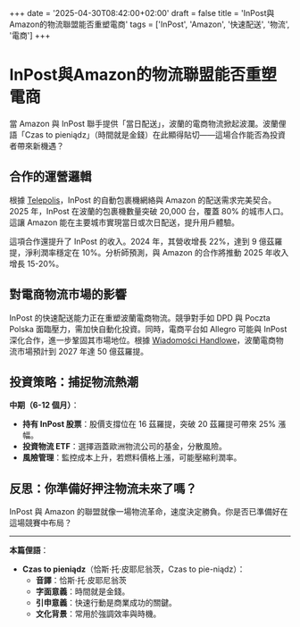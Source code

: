 +++
date = '2025-04-30T08:42:00+02:00'
draft = false
title = 'InPost與Amazon的物流聯盟能否重塑電商'
tags = ['InPost', 'Amazon', '快速配送', '物流', '電商']
+++

# InPost與Amazon的物流聯盟能否重塑電商

當 Amazon 與 InPost 聯手提供「當日配送」，波蘭的電商物流掀起波瀾。波蘭俚語「Czas to pieniądz」（時間就是金錢）在此顯得貼切——這場合作能否為投資者帶來新機遇？

## 合作的運營邏輯

根據 [Telepolis](https://www.telepolis.pl/tech/inpost-amazon-pl-dostawy-tego-samego-dnia)，InPost 的自動包裹機網絡與 Amazon 的配送需求完美契合。2025 年，InPost 在波蘭的包裹機數量突破 20,000 台，覆蓋 80% 的城市人口。這讓 Amazon 能在主要城市實現當日或次日配送，提升用戶體驗。

這項合作還提升了 InPost 的收入。2024 年，其營收增長 22%，達到 9 億茲羅提，淨利潤率穩定在 10%。分析師預測，與 Amazon 的合作將推動 2025 年收入增長 15-20%。

## 對電商物流市場的影響

InPost 的快速配送能力正在重塑波蘭電商物流。競爭對手如 DPD 與 Poczta Polska 面臨壓力，需加快自動化投資。同時，電商平台如 Allegro 可能與 InPost 深化合作，進一步鞏固其市場地位。根據 [Wiadomości Handlowe](https://www.wiadomoscihandlowe.pl/logistyka-dla-handlu/amazon-i-inpost-gwarantuja-dostarczenie-zakupow-juz-nastepnego-dnia-jakie-sa-warunki-tak-szybkiej-dostawy-2525327)，波蘭電商物流市場預計到 2027 年達 50 億茲羅提。

## 投資策略：捕捉物流熱潮

**中期（6-12 個月）**：  
- **持有 InPost 股票**：股價支撐位在 16 茲羅提，突破 20 茲羅提可帶來 25% 漲幅。  
- **投資物流 ETF**：選擇涵蓋歐洲物流公司的基金，分散風險。  
- **風險管理**：監控成本上升，若燃料價格上漲，可能壓縮利潤率。

## 反思：你準備好押注物流未來了嗎？

InPost 與 Amazon 的聯盟就像一場物流革命，速度決定勝負。你是否已準備好在這場競賽中布局？

---


**本篇俚語**：  
- **Czas to pieniądz**（恰斯·托·皮耶尼翁茨，Czas to pie-niądz）：  
  - **音譯**：恰斯·托·皮耶尼翁茨  
  - **字面意義**：時間就是金錢。  
  - **引申意義**：快速行動是商業成功的關鍵。  
  - **文化背景**：常用於強調效率與時機。